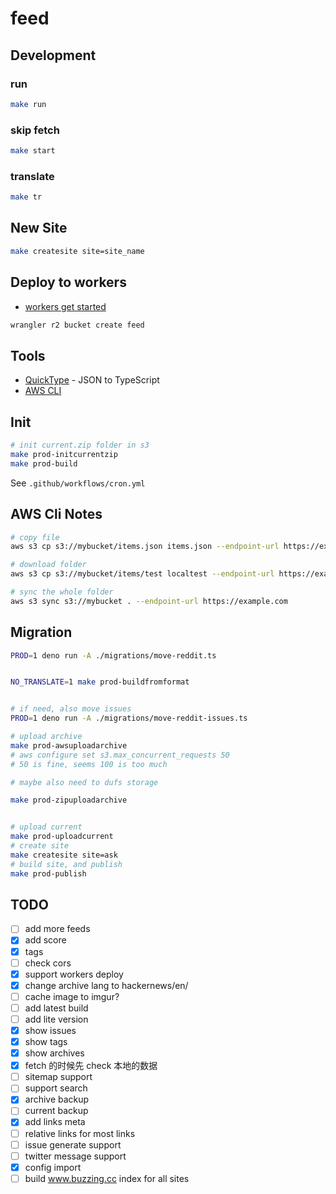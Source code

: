 # feed

## Development

### run

```bash
make run
```

### skip fetch

```bash
make start
```

### translate

```bash
make tr
```

## New Site

```bash
make createsite site=site_name
```

## Deploy to workers

- [workers get started](https://developers.cloudflare.com/workers/get-started/guide/)

```bash
wrangler r2 bucket create feed
```

## Tools

- [QuickType](https://app.quicktype.io/) - JSON to TypeScript
- [AWS CLI](https://docs.aws.amazon.com/cli/latest/userguide/getting-started-install.html)

## Init

```bash
# init current.zip folder in s3
make prod-initcurrentzip
make prod-build
```

See `.github/workflows/cron.yml`

## AWS Cli Notes

```bash
# copy file
aws s3 cp s3://mybucket/items.json items.json --endpoint-url https://example.com

# download folder
aws s3 cp s3://mybucket/items/test localtest --endpoint-url https://example.com --recursive

# sync the whole folder
aws s3 sync s3://mybucket . --endpoint-url https://example.com
```

## Migration

```bash
PROD=1 deno run -A ./migrations/move-reddit.ts


NO_TRANSLATE=1 make prod-buildfromformat


# if need, also move issues
PROD=1 deno run -A ./migrations/move-reddit-issues.ts

# upload archive
make prod-awsuploadarchive
# aws configure set s3.max_concurrent_requests 50
# 50 is fine, seems 100 is too much

# maybe also need to dufs storage

make prod-zipuploadarchive


# upload current
make prod-uploadcurrent
# create site
make createsite site=ask
# build site, and publish
make prod-publish
```

## TODO

- [ ] add more feeds
- [x] add score
- [x] tags
- [ ] check cors
- [x] support workers deploy
- [x] change archive lang to hackernews/en/
- [ ] cache image to imgur?
- [ ] add latest build
- [ ] add lite version
- [x] show issues
- [x] show tags
- [x] show archives
- [x] fetch 的时候先 check 本地的数据
- [ ] sitemap support
- [ ] support search
- [x] archive backup
- [ ] current backup
- [x] add links meta
- [ ] relative links for most links
- [ ] issue generate support
- [ ] twitter message support
- [x] config import
- [ ] build www.buzzing.cc index for all sites
